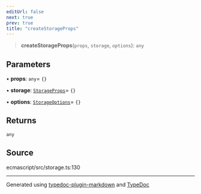 ```yaml
---
editUrl: false
next: true
prev: true
title: "createStorageProps"
---
```


> **createStorageProps**(`props`, `storage`, `options`): `any`

## Parameters

• **props**: `any`= `{}`

• **storage**: [`StorageProps`](/api/interfaces/storageprops/)= `{}`

• **options**: [`StorageOptions`](/api/interfaces/storageoptions/)= `{}`

## Returns

`any`

## Source

ecmascript/src/storage.ts:130

***

Generated using [typedoc-plugin-markdown](https://www.npmjs.com/package/typedoc-plugin-markdown) and [TypeDoc](https://typedoc.org/)
